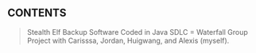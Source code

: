 ## CONTENTS
> Stealth Elf Backup Software
> Coded in Java
> SDLC = Waterfall
> Group Project with Carisssa, Jordan, Huigwang, and Alexis (myself). 

